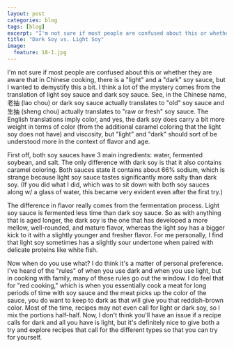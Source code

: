 ---layout: postcategories: blogtags: [blog]excerpt: "I'm not sure if most people are confused about this or whether they are aware that in Chinese cooking, there is a 'light' and a 'dark' soy sauce, but I wanted to demystify this a bit."title: "Dark Soy vs. Light Soy"image:  feature: 18-1.jpg---I'm not sure if most people are confused about this or whether they are aware that in Chinese cooking, there is a "light" and a "dark" soy sauce, but I wanted to demystify this a bit.  I think a lot of the mystery comes from the translation of light soy sauce and dark soy sauce.  See, in the Chinese name, 老抽 (lao chou) or dark soy sauce actually translates to "old" soy sauce and 生抽 (sheng chou) actually translates to "raw or fresh" soy sauce.  The English translations imply color, and yes, the dark soy does carry a bit more weight in terms of color (from the additional caramel coloring that the light soy does not have) and viscosity, but "light" and "dark" should sort of be understood more in the context of flavor and age.First off, both soy sauces have 3 main ingredients: water, fermented soybean, and salt.  The only difference with dark soy is that it also contains caramel coloring. Both sauces state it contains about 66% sodium, which is strange because light soy sauce tastes significantly more salty than dark soy.  (If you did what I did, which was to sit down with both soy sauces along w/ a glass of water, this became very evident even after the first try.)  The difference in flavor really comes from the fermentation process.  Light soy sauce is fermented less time than dark soy sauce.  So as with anything that is aged longer, the dark soy is the one that has developed a more mellow, well-rounded, and mature flavor, whereas the light soy has a bigger kick to it with a slightly younger and fresher flavor.  For me personally, I find that light soy sometimes has a slightly sour undertone when paired with delicate proteins like white fish.Now when do you use what?  I do think it's a matter of personal preference.  I've heard of the "rules" of when you use dark and when you use light, but in cooking with family, many of these rules go out the window.  I do feel that for "red cooking," which is when you essentially cook a meat for long periods of time with soy sauce and the meat picks up the color of the sauce, you do want to keep to dark as that will give you that reddish-brown color.  Most of the time, recipes may not even call for light or dark soy, so I mix the portions half-half.  Now, I don't think you'll have an issue if a recipe calls for dark and all you have is light, but it's definitely nice to give both a try and explore recipes that call for the different types so that you can try for yourself.